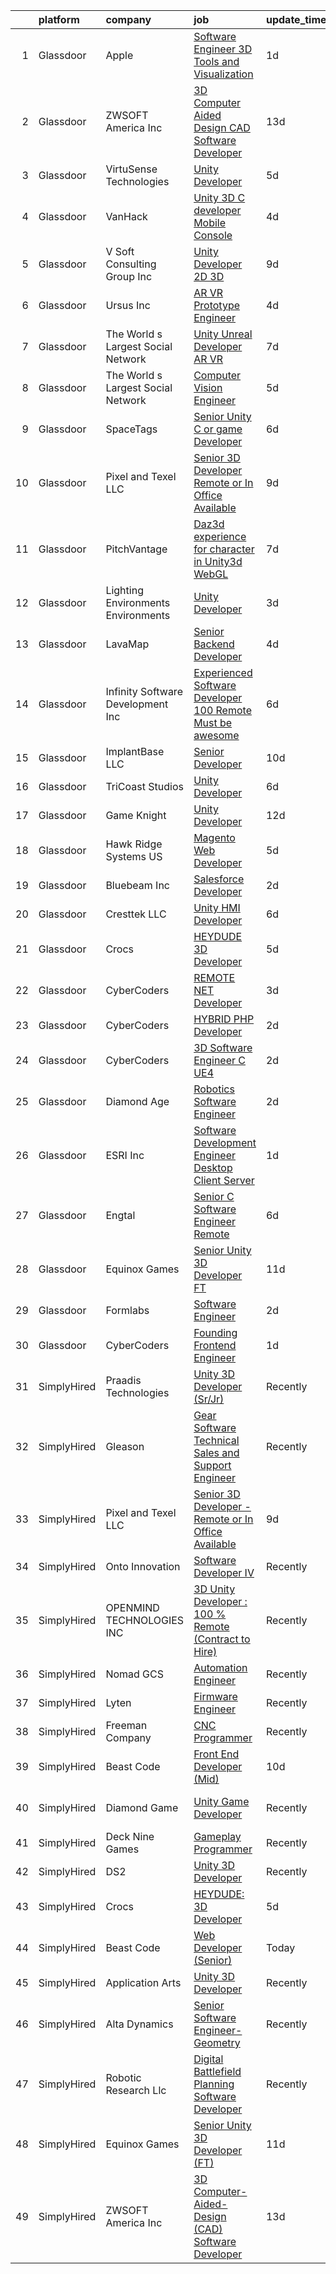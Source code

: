 

|    | platform    | company                              | job                                                                                                                                                                                                                                                                                                                                                                                                                                                                                                                                                                                                                                                                                                                                                                                                                                                                                                                                                                                                                                                                                                                                                                                                                                                                                                                                                                                               | update_time   | location              |
|---:|:------------|:-------------------------------------|:--------------------------------------------------------------------------------------------------------------------------------------------------------------------------------------------------------------------------------------------------------------------------------------------------------------------------------------------------------------------------------------------------------------------------------------------------------------------------------------------------------------------------------------------------------------------------------------------------------------------------------------------------------------------------------------------------------------------------------------------------------------------------------------------------------------------------------------------------------------------------------------------------------------------------------------------------------------------------------------------------------------------------------------------------------------------------------------------------------------------------------------------------------------------------------------------------------------------------------------------------------------------------------------------------------------------------------------------------------------------------------------------------|:--------------|:----------------------|
|  1 | Glassdoor   | Apple                                | [Software Engineer   3D Tools and Visualization](https://www.glassdoor.com/partner/jobListing.htm?pos=112&ao=1110586&s=58&guid=000001827c43e98eaaff1b151454c118&src=GD_JOB_AD&t=SR&vt=w&cs=1_e970644f&cb=1659942202105&jobListingId=1008057519522&cpc=654405A9B1E0A9F5&jrtk=3-0-1g9u47qdskuhc801-1g9u47qecj464800-5aac32d3a47908e8--6NYlbfkN0BvKrLyj5gPmtZO9T8euul8TCxuuKNOtzRJOomxnwSEodTz2Bc-sPZlt2Zgji_QUXGvcv-e3u99qIIOGD9D6aGVImy8DpFTWrkvuHmcLJt8hDVGWo9vnKemJIxEAffFYd-LfjBcvG9rmutl_Rmq4wXs2BsB3AHo_eWFXf5WlcitdSdTdCgvJU6KD1F4zXhxFICK-rl-VxD2J447rzmHyFRjOeRfpLG7l11DHpvoRfyS0QmrMxsQd1k3JIr4gG2q0Ib299KKW3cSGjub38MG78ZeHN680xPMZ4GhT0B-ySgUfP6NFGxE35MD3HqusrUYJH_epN3R72hP_KcJ32SzixJsX0Ap7kr21aE-d22yd85CR1h2FV7pUiUgVtq_7ZxMTs8eif2FZvtkxsu-pbFd0IWHmUCWfv8t9ivBEf5ADP-EAMlF5L74QVQtKEG5bek23jxoOwRCeiIdboDpQQh4Rv-7TyHzTHqq4Q-cHguLG-w90xcCEZ8UToThyt7y77ApOucYywRnKHyrwWxeWGpCGwh8hkugQsV16uZGKk2mZX2GGp1yg7_Tg1yaHiHUMOuJoBtEu-pw9_6qXkgNnETrrJwbEygupMCf7QDbts485t_OUmqiXLdR9lN8lJQw8uQ47OAQzZNKrbny9EwmF7hjA_o31pfWOHzGJqJmLemvKNIkX9YCg4DTEUs2FEAvvcePLWqKkHMx5RJrhnjVIu3Vq4sAL_smeBWzwyfIkHN3IUaoHY2DoxUfFX3Enc1UL5P-98oYHJBFfgM-WCrJtp_AojqukGrFC9Nyws4m8N4U4oMs4ozR17VVUghn8vIpA5LtJZfI9HUFXXjGtV4EsCGa3iOFgvwWspVZWP-tyWa1OsTY5n0cNKdp1XnXY02u3VIOsB6S_cQrvWpECsIQdAyDx-I2LXK24jtL1aEUv_VajyYoxFcjOev5RdIE04JVCcRXot3wYWPtKnkEdB6_R4cElfAKY-bN_Zt1wR4%3D)                | 1d            | Cupertino, CA         |
|  2 | Glassdoor   | ZWSOFT America Inc                   | [3D Computer Aided Design  CAD  Software Developer](https://www.glassdoor.com/partner/jobListing.htm?pos=101&ao=1110586&s=58&guid=000001827c43e98eaaff1b151454c118&src=GD_JOB_AD&t=SR&vt=w&ea=1&cs=1_b991cf2c&cb=1659942202104&jobListingId=1008028413603&cpc=3794EC2BC9A3BB0B&jrtk=3-0-1g9u47qdskuhc801-1g9u47qecj464800-7cfc9b44e995e1c8--6NYlbfkN0Al--CnnRAAemIt_jfh57jxz0oZUFSmuvBQtr16jS88RRLe8Ac7oVcsiyg-vicHt85WlGgMjQ3jT_JXQEFEJM2J6WbHKirNqK3Z481xKc2l-WsEBEiFHTKZzwi3TM2D5oDtmy1YCJtTLM5VPw8FD8ycXz93Nw6WVEOhwseukaqVqFM4pURWTwlnC0FcXcD6Ew9vhw75oLq_DS5jeZc8f0HgZZhpzBDlTYQjNDP5aH3n36syb0tjmT-wATe-Ie5a8l2wAoWzjZrGJ_uji9HmdOsZKz29y1v-NH2DcDJvhtNu-V1eBjMmYQvmf6uXOQKV-Mq3H8xCIW4dr29NWt1520PIXQrCnSnC6QzrrP_ZgeymISpBOc8I-jClwOH215-247iZBzIScmZhZzqJkGJHM50zdbf-X3m8SqQc2ADjE3Xf4mMgHD3ZntJGlgIF46QWKSxzZOg0HwxMF1iXTU3zTtWqp36x655LMFimZOzUV4u0z78thBU-7lJydeIC0eTwzepXxDi5XtqTBeCtJwQbejcKAQ2ZXsm-7NF-koQ4Hy3ddg%3D%3D)                                                                                                                                                                                                                                                                                                                                                                                                                                                          | 13d           | Melbourne, FL         |
|  3 | Glassdoor   | VirtuSense Technologies              | [Unity Developer](https://www.glassdoor.com/partner/jobListing.htm?pos=105&ao=1110586&s=58&guid=000001827c43e98eaaff1b151454c118&src=GD_JOB_AD&t=SR&vt=w&ea=1&cs=1_31064e37&cb=1659942202105&jobListingId=1008047228085&cpc=18C9CE28155C17C5&jrtk=3-0-1g9u47qdskuhc801-1g9u47qecj464800-621427e7806805ff--6NYlbfkN0CpTNcpmE4ij7sr_GPl7QJj6yehPG-kupSZfEdlJHm76PKMSXsSIq1med5BFIxC2pZRXqm2VLhN_XbCcerIOVWZ8h7ETYPARzSmbixQ7aLqpwonWBBh4rOL5Pp18dClbLthA8o-qLqLkUEi2BTeLU_x2fiKe0OI9IDJADdrOVWZeSJnfIngeVvcG4qEWq4Fni10dAOaGhpkrvAy9-mEQYoDwBqrlore4mQwBvQ2J3ZCordtCw9t06ComS7q7H4l0xmQGXPDnyIqxdRG3Sl2nLx1IPoAuNaBqltvRTG7y3fxqMJorr4SnjXsSr_dVPli01GtNTDZ66vjFqdMdizbMFPvDDY5mZApFsy2JAHJQwdKO0ZMrEjgX6J_xsuuVMvjMuir_LoZCge6B-6lfz6p2h7iU8uTI9POviGEpFLLxkTrW2C4hRRz4PQnXSlAv0V0C_5ivtl_--nCFJBRvbyNzCxC8CPS3Q4OBYbhlsFqyb2In5SeWGemkzmoI34j9gbLn8g%3D)                                                                                                                                                                                                                                                                                                                                                                                                                                                                                                                                          | 5d            | Peoria, IL            |
|  4 | Glassdoor   | VanHack                              | [Unity 3D C  developer  Mobile  Console ](https://www.glassdoor.com/partner/jobListing.htm?pos=124&ao=1136043&s=58&guid=000001827c43e98eaaff1b151454c118&src=GD_JOB_AD&t=SR&vt=w&cs=1_09e808ac&cb=1659942202106&jobListingId=1008051124648&jrtk=3-0-1g9u47qdskuhc801-1g9u47qecj464800-a96022679cd9fd57-)                                                                                                                                                                                                                                                                                                                                                                                                                                                                                                                                                                                                                                                                                                                                                                                                                                                                                                                                                                                                                                                                                          | 4d            | New York, NY          |
|  5 | Glassdoor   | V Soft Consulting Group  Inc         | [Unity Developer   2D 3D](https://www.glassdoor.com/partner/jobListing.htm?pos=115&ao=1110586&s=58&guid=000001827c43e98eaaff1b151454c118&src=GD_JOB_AD&t=SR&vt=w&ea=1&cs=1_4e876e39&cb=1659942202105&jobListingId=1008038008594&cpc=F41FEAB56D215062&jrtk=3-0-1g9u47qdskuhc801-1g9u47qecj464800-9a4a01b372ff3881--6NYlbfkN0D9RE-Si7ybiUgDiZLiiQYmpNk9Vbzm2gLbPAQW_p1zE3jUynzuC9mQeE4jvLF4MlSm36CescGx2H9d3YI0fVAn5prwo-RLWQRl_iwMVkZ6WLNFpLl_y3iVO_S9d5oC2ltUQyL-xm9HKGpi3r8xf5SsrsFpcevLABNYdw2hIoCqPNudL4vGDMg1bvSX1ukb4DC49mEcMCd-JupKJazu-F655UBmDypjc_zFuwZKsEFf0NWIgg6MJuOBp5iKbzg-5Bgcq7aZxvkab3wPnX4u3bITpbKGeHmTPYUXWaDj0dILWnl7Sk_MneJjwbZpWUR6IzGenAmQJ1k43PbvjbL3tVz841Zvq1cZEut6PidYWn1QOUyerzt5hIhewrG7XB-8nraRbodarqcO3iS9t7IrndX2CSKSZHK7t5NvUtRXPq4lNv8GpBk63xIX5VOh5CH4XGWCUT_WIpcnJmaZtcGIQKrzt_i0eIAmyKCFD3MHrKRTncLcN4BiGyW6P1brRvu5JjM%3D)                                                                                                                                                                                                                                                                                                                                                                                                                                                                                                                                  | 9d            | Oakbrook Terrace, IL  |
|  6 | Glassdoor   | Ursus  Inc                           | [AR VR Prototype Engineer](https://www.glassdoor.com/partner/jobListing.htm?pos=110&ao=1110586&s=58&guid=000001827c43e98eaaff1b151454c118&src=GD_JOB_AD&t=SR&vt=w&ea=1&cs=1_b7c2e64b&cb=1659942202105&jobListingId=1008050504524&cpc=84DBBAA61F05C438&jrtk=3-0-1g9u47qdskuhc801-1g9u47qecj464800-676b17f24b5cec8e--6NYlbfkN0CT8vBT9H5mqECx2dfLV_FONLPDKpIRssxVwtj05Tmm4rA5I0VNOPdM1oYsK66ov5oeU1vn-T2BI8ztXGS97o12IFvk4488l3DTvol4EnNmos7vPDsIF4M1XmYlU4dn1Nsnus1ZaIBo6ETGQa2zZqKAHTHfC4ASFGZ6UE8aWyeWDYi9rIQsDJkXDhBQ-EROLr0fb8Urot8Am6Pv3mP8JgpyUvE3FPwrS_yS70cetbrOOtJ_SPeHiBBZAC_GZSOloUIMePftOWvROVJQXz0-77NLsiIUkuVazbWfKq_WSzvmb71JMa4BAmU7-cnh56FvbtV4UIhOasHTjqG9dSax_sx0Bw_Vocd7v_JZmwl6WsWMCBeDFc0FyN4i7Ze4f4LQ_f81JEWkW-28kac72DlvIvmoBu4byGGJlbrszBeaNj-YXpn3Zyv9RJ6ngkqOgcA4-eBt7lGvuPd8ry2k2Hywts2vf4KxOh9BqC0Bi2TP5wrrxJi7YgYzOWRdThsuMNdGlrW260b-MB9o_HzWYqPEc85hYf5LGBk3JB1NqcgwuceSCLzqje8CNuPstdDzYYtdHECuE-t3yEHRSuYHlHRZ7PIWiif2uKc458ZzmZpTYJ0CTBMLlMOGtwmcZdtD2BxGbGWeJVnPGeO1mhOk544rs38HMUVEJHpuPjskJecc3_3__pZEgK3lJgDmPqRQPWVBV-jMTi91qMltDoyQ7_orxWLUSpUuICoI1uB5e-n6u_DaoyVBoaQCfOZPBlIq_vylVO3RRJegjtSzu_9q_m58nFJRDTwS1Rcit8AANrw2zGCD8EBM6ySnJCt9iW1NBNPkrws0BkMrGq37b8JzKN1ypIIj-d6Cj3yDE_G7Fedhb382_RDud6f8WP6URy9rvji9kfgWnzAzOpilIsdspBuHzds82B0LorcMtOo8xZynjurzShscCaIqSn30HEQdR0CBKkD_vnC0JLevKg2vjsEGGCQ61NZIp-cdPV62_xsyBJmdPGSRjOTmqNSv-ipif__5oqg%3D) | 4d            | Burlingame, CA        |
|  7 | Glassdoor   | The World s Largest Social Network   | [Unity Unreal Developer  AR VR ](https://www.glassdoor.com/partner/jobListing.htm?pos=113&ao=1110586&s=58&guid=000001827c43e98eaaff1b151454c118&src=GD_JOB_AD&t=SR&vt=w&ea=1&cs=1_6a7a40ee&cb=1659942202105&jobListingId=1008042375696&cpc=4F748F1840550ABC&jrtk=3-0-1g9u47qdskuhc801-1g9u47qecj464800-f494ee243d38d501--6NYlbfkN0DSgjPPcnEdvoK3uuxfISLALE6pB1FR7YSHOr_tSg5_QGIhoz_2VqUepdcKLBLI_zRVnZbHpaOUUg4zxA3YNJqfgCq-9o0liKzrVYmTrr_XDVnqIg3IFXNOjuKyMfftGZmcup85RVP1_M3P6WAr9I7CFCQ97cF5i0P5r4PJSMbs2tcTlq4Tns38JYUyBEVllUFLSlKOwYl5nEVsDn3456DYnKgcFbTCOnkX8UwwUXOyLs1196IK8i34uMPhmh2l8o9uWASW4dC9jOMLfIy_S1JoJAQ5x8hxaKPIGCDR4nFJsKg7LK9eOxesSwDYb-nTGrkfwg311EIb7E1iANJMGpkEkHiOimbWS6ewc7kbSf9CXtwLMzkMdyAKwC7t9UYe6u66DeNCmHU15UDBP6uAVBbGl_jLOzzqJKAFZRIxF9ye8ePtzea1JuLo0zmgoYpav5Oa3SZ5zE-2r5hcq0zzf47hioIBfZfN6pFoA8QpBp-shgrFTAR400zy4IJBlNROY4F5UeICW84pso2MSq1XIc2vShmAK3ffQ6LgiC9r5Eqif9XEnzyyE0VkP1PQ42y9VoxKpS-4cpFtcsnk_3KJ13FH)                                                                                                                                                                                                                                                                                                                                                                                                                                         | 7d            | Sausalito, CA         |
|  8 | Glassdoor   | The World s Largest Social Network   | [Computer Vision Engineer](https://www.glassdoor.com/partner/jobListing.htm?pos=114&ao=1110586&s=58&guid=000001827c43e98eaaff1b151454c118&src=GD_JOB_AD&t=SR&vt=w&ea=1&cs=1_9c349b16&cb=1659942202105&jobListingId=1008048926981&cpc=BAB9AA3F436D8911&jrtk=3-0-1g9u47qdskuhc801-1g9u47qecj464800-3df57880f4e5e665--6NYlbfkN0DSgjPPcnEdvoK3uuxfISLALE6pB1FR7YSHOr_tSg5_QGIhoz_2VqUepdcKLBLI_zTQDUXKUWfMuNvfuqZn8sOei-sNGQSYVTP8bqjPD9AiTZ76qC6KOAfglSCdr_EMsiqjzvxeWSFlXDH0wZYPl6JNp87Y4h3RRcvL_jR727myDT2ZGrrrQn3UFgU1qUp5fapeC6AXGmhvFpOr8tFUjvCzymDSB9AP7IViODkjsgOYmdABfAazkNIjf5TBfK14o_N0Kfcz-wIgDiRTJ1eD732d1dcmqrhBCDBz68LpVYxwQFXJ0ia9CeobMgnYCCIAukAa7ZZbx0nIlhBJzvCDJ1mxaZmI_0XyHw7cQ2pwKfwjxNFQtrVUIR6WH5Ck0v45cdCtPqzUOsFmxtNkNWBFPCQ5ifrUk1rQJNvKtyJDMaiq3lxgVEMArPf5CqCUG_D5d9PyQERwJChS_7lmdtkiFULnpKGsKKqe6TTFIA1aJtY7EEXi9lCrvXITpS3QTVs5HCmtoEqx-4ZX44FKeFg0PKngVAv1eo9-p3F6Fly5pI5PA8k8NhmmF4XtVMQ0l88c9p-2Hd5Y3PEeI0eh3p6n30o5)                                                                                                                                                                                                                                                                                                                                                                                                                                               | 5d            | San Diego, CA         |
|  9 | Glassdoor   | SpaceTags                            | [Senior Unity C  or game Developer](https://www.glassdoor.com/partner/jobListing.htm?pos=108&ao=1110586&s=58&guid=000001827c43e98eaaff1b151454c118&src=GD_JOB_AD&t=SR&vt=w&ea=1&cs=1_b3af30b6&cb=1659942202105&jobListingId=1008044924626&cpc=14D5209370AEC984&jrtk=3-0-1g9u47qdskuhc801-1g9u47qecj464800-6cf5f399b28c6351--6NYlbfkN0BUVF9cqJXqdFDsrpxoGIhdnz07wL-gW_U5nrZAHPRhGVzrfnHyhdN1EPN8I7ZiQaxplMz9EJF9vxzvQnPArqQqftQpTXcRLSd7gVgkUliHbiHAwV18JGisEYi3xNpBGvahPVXwgZRUXCfYbekES6VlaAAY6iUiwa1D1RtpgKJR3J2o4_SXw4dJ6eqxn6pmlEJBFmaJU3nqQkDAQRwKapgTXk_lD_iYqhvqRv58vsMkc5p-Q4SQ4w4FGpPlrEEs5ZwjZajY9f0kl1QXYpozKHLiHXjErPX3w-SIcn8W2mTIDqJpBaTTXTSu6XLacHihxDjhRwXss25dkuVU3wmfzNGKf9nQOcESY3oXssvkzJFT3M7m3FVrudFluYyHechzffo6MF6LoGzXTFJqmnHR7YEz03gZlXiOCPiueOP5veq0UNUpqBJld5D6RozQ26NPJZneTYRpLufUa4aby4mWWL5gz3sxGAR_rMxgpn62rQcQscCmYTmCXnQQzbGsD2wxVFfyCrM6nDleKzjXrzssFwN9)                                                                                                                                                                                                                                                                                                                                                                                                                                                                                                      | 6d            | Arizona               |
| 10 | Glassdoor   | Pixel and Texel LLC                  | [Senior 3D Developer   Remote or In Office Available](https://www.glassdoor.com/partner/jobListing.htm?pos=121&ao=1136043&s=58&guid=000001827c43e98eaaff1b151454c118&src=GD_JOB_AD&t=SR&vt=w&ea=1&cs=1_4a5e1aeb&cb=1659942202106&jobListingId=1008038831400&jrtk=3-0-1g9u47qdskuhc801-1g9u47qecj464800-f70f6389c13fdc4d-)                                                                                                                                                                                                                                                                                                                                                                                                                                                                                                                                                                                                                                                                                                                                                                                                                                                                                                                                                                                                                                                                         | 9d            | Remote                |
| 11 | Glassdoor   | PitchVantage                         | [Daz3d experience for character in Unity3d WebGL](https://www.glassdoor.com/partner/jobListing.htm?pos=104&ao=1110586&s=58&guid=000001827c43e98eaaff1b151454c118&src=GD_JOB_AD&t=SR&vt=w&ea=1&cs=1_32b49e5c&cb=1659942202105&jobListingId=1008042183520&cpc=18B9B60E52E5A655&jrtk=3-0-1g9u47qdskuhc801-1g9u47qecj464800-2d925dfc83a4c43a--6NYlbfkN0CnvnrZV6i1JGX1yqycrBVKxG_QbmFGo1hJvaAPDrdCVZ8yoQV_d4S0xUhNM-dH_1A5pP-pXzd5Ltk35FeWGELA4tM9OpVNAaKCl4oDM2bslPC15-Xpj1OSVVxbNUHn23I4feMXQy0B9AWcC7dWCgnuF-Kj2f27SL6sXo8qXOa0Nz5dzMoFjHXTkt4cIvdUtlfSxo83to7PZYs8XKXQPmGuccQWYAMlGffWyPHRXVu46iupC5N7yqD8VWncYWAJVlJATx21zgv1toZY9M67xEFEDCCSmI6zymEoXH7UUNYkQl5M0X16NB-tB-eIIOGJjbIgplpJr-IS3piX8mtY1QJFhnlPLGmcwH4xvcgxBoGf8jz-TTxu7-HIDDh57Cb0CorFMGOZ9pp0AO2HNOkgE9BoWkaH_CSXF9aGjD3R7EOW6CXA6Mj9CQkzrbylljLaRRFvSP1h43vtT12Tc-KuvBKT9Q_MecZI8rOoaMTYJXw2hx_G7qIpSe8HTzLqwhL7dOy1syZ8sbcwMxBqj1pMeqqw97IR-DjI6eg%3D)                                                                                                                                                                                                                                                                                                                                                                                                                                                                          | 7d            | Remote                |
| 12 | Glassdoor   | Lighting Environments   Environments | [Unity Developer](https://www.glassdoor.com/partner/jobListing.htm?pos=125&ao=1136043&s=58&guid=000001827c43e98eaaff1b151454c118&src=GD_JOB_AD&t=SR&vt=w&ea=1&cs=1_61a03e49&cb=1659942202106&jobListingId=1008053450591&jrtk=3-0-1g9u47qdskuhc801-1g9u47qecj464800-0086498e20b0cd56-)                                                                                                                                                                                                                                                                                                                                                                                                                                                                                                                                                                                                                                                                                                                                                                                                                                                                                                                                                                                                                                                                                                             | 3d            | Remote                |
| 13 | Glassdoor   | LavaMap                              | [Senior Backend Developer](https://www.glassdoor.com/partner/jobListing.htm?pos=111&ao=1110586&s=58&guid=000001827c43e98eaaff1b151454c118&src=GD_JOB_AD&t=SR&vt=w&ea=1&cs=1_4bd4f5cb&cb=1659942202105&jobListingId=1008050740036&cpc=FD1C1DA32C38CFA7&jrtk=3-0-1g9u47qdskuhc801-1g9u47qecj464800-7d6b37a5db87c67a--6NYlbfkN0BvffYVbnfQbS93BkAhZe1nr_iwjsb5JUyOPZS3_wkjOYD9sUsJRbgl4REkNKjaWRb9wHVbYyC5HfB8-tuFae9LBpMTkFN62YAqpKhkOmcZ_eDCFd-NUspNlt8ACtl7ecRE_WssjxM_gexv8eT6W4I2ksEPuKnYqtu2FuKI927PQPKQ9hZj70B4qaSM1xb5OZ-fi3lfX9ROwpr-9Fh1692ESojYvInRhEnckdwguJZJ4VheZc6LzXVNwlQGPKjjQfL3uJZtDfcnnRZ0qhh51f5ms_RMjHdTCr3PWk4l5bjeW4RSzSKAGnef805kiVAokZIbiPAkZfeW3n-KLqT8jc7xUtKCygQ8YPoAUX4AaEVZ5o2Hbfvfa_yRWnLPfK-JnWTAmwunoYxM05OAdI7wuykxLbUxuvf9NITEjDdbc1qs_33vlVvIQs7M26tL3aUoqBCQdxzlp6w0atCOLnJ5cqAV-BHdwtBedt1uSwxG1JqWADoZuX2KD3b8wKJ68DfjtpM%3D)                                                                                                                                                                                                                                                                                                                                                                                                                                                                                                                                 | 4d            | Remote                |
| 14 | Glassdoor   | Infinity Software Development  Inc   | [Experienced Software Developer 100  Remote Must be awesome ](https://www.glassdoor.com/partner/jobListing.htm?pos=106&ao=1110586&s=58&guid=000001827c43e98eaaff1b151454c118&src=GD_JOB_AD&t=SR&vt=w&ea=1&cs=1_4412ac63&cb=1659942202105&jobListingId=1008044579419&cpc=A938E184CF850189&jrtk=3-0-1g9u47qdskuhc801-1g9u47qecj464800-824f9ef21f9fd40d--6NYlbfkN0DXKDYI_yepg0NlIxbNRNpLYk6-xAUlLi5O8UrMeMQShxyNklefT9Dg6Mxyf8ICyk8pasFAZMLzK9wmF44Z-YinhMO2XccTuNh-vGb879Ozbl5q1rJqqHfF3Ejr00FAQ7iIDimQAPWGRU5RhPQD24iVsHZh3H-iVOAqpQBcaYIssX7Vsa4F-PJ6DYiIgCmYIUCFq-Hb-Jvz02tdhtKF5Qtnv8f9u_QjvBZmy-aI9bXoShvyh-1uXYNZT4xyR9T4PPOPSvwWdd5HF6XUg9lHDZIsMRLiL-CLIvwfUId6VqJKa-GqYvrcsfcIckSlo0Zt9zqaYyhrsNVzYEYtl-VaEC7_aBBrqIB4MPTv6yjjZjn_i0tBUailULCUEuEHGdwW_fTeq65S2iqbf6zPVNfZ_OYG6Xdo07_J_7-CAR9hsitzgyDxRuh2Fc0iRpqikOaE90bFIuSp1ANZ6CaWPvKy9QUTqT184gDT_7lP-Avuf8J5RgEKMibsIm7rjfgPO_yyGhIUVfq0G6pmMw%3D%3D)                                                                                                                                                                                                                                                                                                                                                                                                                                                                                | 6d            | Remote                |
| 15 | Glassdoor   | ImplantBase  LLC                     | [Senior Developer](https://www.glassdoor.com/partner/jobListing.htm?pos=103&ao=1110586&s=58&guid=000001827c43e98eaaff1b151454c118&src=GD_JOB_AD&t=SR&vt=w&ea=1&cs=1_cd1c0bdd&cb=1659942202104&jobListingId=1008035599348&cpc=D910AC0D9B8C6152&jrtk=3-0-1g9u47qdskuhc801-1g9u47qecj464800-35d53dda3d640397--6NYlbfkN0BHQbTvVCdnG9b5D_7dafPobYSDZepSIAvvxtVc087LjkZltrB4JWrFKerL3rKdYN_filAamPHN3d3x5rsHJH07weJvr4xTpexZOZR1HzFm8EgxL4ifiZUr7TumXpM8QPOZtR_bjYCD3s-D3Ib-_AsRjQkNG9BwZQjHm0t_ByZq_LOwpxYNmvslII0123R4-Oi5ywZeTP7nK45C37WTk3s12lKFRmM87GHNaDlPSABlH6tjywWml5_-RaGOYgFWWJ8KMhUPU_81btISL4BGmdBs9uKUoP0k2rUA0cenKYa7rcT45Vi0rImbgzje_mbc91BQ-dHokvDebCfKtJx27vfJSQPPt8b2_KzNuoh5H2AzxJJ_UmSMEW2K8VHXHnkzWdlsmkzTU0ZC6f4pLUKJ-sR53CLldN8jYNJp4Ly-CIPNSannJpUb-jhDvFxbh-e8feUVncNlLE93-B_BTO5HKuzdzHNnWcvMi7gPJZucbE-n1hGe8rgPU5sd_Wn3-1zgaPA%3D)                                                                                                                                                                                                                                                                                                                                                                                                                                                                                                                                         | 10d           | Remote                |
| 16 | Glassdoor   | TriCoast Studios                     | [Unity Developer](https://www.glassdoor.com/partner/jobListing.htm?pos=107&ao=1110586&s=58&guid=000001827c43e98eaaff1b151454c118&src=GD_JOB_AD&t=SR&vt=w&ea=1&cs=1_a9803871&cb=1659942202105&jobListingId=1008045377097&cpc=BAB9AA3F436D8911&jrtk=3-0-1g9u47qdskuhc801-1g9u47qecj464800-d1f9ce74ba5d6ae6--6NYlbfkN0C-v_v8Df6QEx-0KfC6ubbCSEAcD-3k69Ud1N9sqWpk4oaUEBIQcnypH-ZQoYQAWSwtQzaQ4APFVx8IMv68zsYh-Vq9Bw8-WTCByPmkGg6-0kz9zmCF9WP0j7w_Bj6c1BwGhna_7aQ6xU5Oo2_kkoppP_lT4uVGQYv36qCKjzMSjXGVint0sGpbpNklweBsNYklXnltkAOaMeCMGIyAwYFRNcriqeicd88Vi6oNGc90OJdPK3imD5IvKoqNVH8tTExXhz5RnISnlYozJ9d8-5-cDr1su8X3Au1c2bWy656m-xod1GaCThIZbz65KtNIoBvxLV7PS7_a0szg2TU-AxjfeyaIaTMCxNNXJGjpRbKo3knus0bRW0HtrTttfF_gXYI_jC8sxXNqnVB94hHjYNbV4pOPJg1d8dgobafOSJnbstUBnV9j3bIFFWg-8pw7Ec9EjA7eZiMxbQ4e4dqkEfuOn3CjzI-_KxluqSF9DyqDHQRbj26MO3PE)                                                                                                                                                                                                                                                                                                                                                                                                                                                                                                                                                        | 6d            | Westminster, CA       |
| 17 | Glassdoor   | Game Knight                          | [Unity Developer](https://www.glassdoor.com/partner/jobListing.htm?pos=102&ao=1110586&s=58&guid=000001827c43e98eaaff1b151454c118&src=GD_JOB_AD&t=SR&vt=w&ea=1&cs=1_59c07c7c&cb=1659942202104&jobListingId=1008032055088&cpc=71D4EE06E32D485A&jrtk=3-0-1g9u47qdskuhc801-1g9u47qecj464800-bac7e78836c4a3d6--6NYlbfkN0CN58sshrO6gM5m_xLiCzywlEx7J3Ic7XqhKZciExLCRDMpD9HyF5OmAOILyBi6JmHVFtJQCTSz-6IEuaCvoi26OWMqsKCJ9rNIuAa58Iwai8gKYaxcSqaAcKar_arilavrOjs4Fd2Gzz3AdxjQ4laPcz8WP9t3pMWyT0r1uuftEQoQylyf9_uTP0DIqboHrUXPFLl8p03PoDGLhGfw_ql6FdiOZ13tkRClA6jW96yifUWk6g0Y39qUAzbPCp_-9OR0BOs8hGArcWXdenhwjIZDh4S1Y4G454zHMT0Z3BUF4sGHA-BMdu00jxk9S_OBM27PnGktqbx3cOyXhZ_6QLS7ddGdW_WxkQY4tJaF50-PFBRuTJDJnXMLZZNfoH4hMpEh3pWqAg2fWwuYkTrN4zuJiWxoibPXm4OJRB8MQzB4j7V3Pe2zTMCxhjeeJzokh_F4HM2guTNMDZcZ-25VpgRSxsmGOk7pePgokvV615V58N_Av5UqLcw6VUc4Z9NKePzRyEfcUlFR3w%3D%3D)                                                                                                                                                                                                                                                                                                                                                                                                                                                                                                                            | 12d           | Remote                |
| 18 | Glassdoor   | Hawk Ridge Systems  US               | [Magento Web Developer](https://www.glassdoor.com/partner/jobListing.htm?pos=109&ao=1110586&s=58&guid=000001827c43e98eaaff1b151454c118&src=GD_JOB_AD&t=SR&vt=w&cs=1_acc3687b&cb=1659942202105&jobListingId=1008047562642&cpc=BBD63848FB84346C&jrtk=3-0-1g9u47qdskuhc801-1g9u47qecj464800-fec8258b825b7fb4--6NYlbfkN0A89DqYVJlt2nPzsQujMzTQOv0byM_oFSLru96Xp_Pv4055GiWc8mWwc_3uOBVOeG4GM8ep_oD_mGcQG62HKOZz3LFaNIEfiy-bl4CFQKm0YUzEMe41PG6p-77-9xTP7iN3miRs-NsCzIDAKlyzZ2Bn2rizVZcIZ05dbA3aAMVwH_6nAYuqJi7baiVAbdnnHNKwMm8vLayKtkTBQLzcSonzluPo0or02kV_Krmp85O4bfEA4AL_u_zEpygcB4q4rIMPqJMfRGtGjFf90xwzNRaOn0rCMknihCMWV7BH2eyXTtadDgM-erc_6EGklmdksSduxaxNH-WhruGRcnqIDtbxZhm0Ay7veG5bK1IbMLnHzvntpXbGFuKO7bC8i3dAYrLWMCP7ivvwjWfYK23coF7OIN1Y3csD28iqHJ-cfpYPFedXbpOBE4yc_K1SUMWgqWfzkdi6ce16gkOzAqBWKNjrNUmpvNgRWQMPqm1CE7D6T0nsk1F8N9G11V3MnGv5B3gyxoGVUFaUxlkSX6tpnYgaZ5MiWsatdklSXN5NZWpomXZu1-ezIH1H4M0pm_8_ijZV3TGpaxXGClQzeSC2Tl7MXvLjYR4WQQdy7vc-C8CmI2yqWAVi1Ewa5MaCoxmTABRoHw3fdSvd31B27pyV7R-SN37Qv2o13BhBbFrpIZBGVULPF7mVkwSGcsKd3mnDU9cEjXwoKtSaArd1gezybj0HgesI9OyJqdy1nzhv8LipxQ%3D%3D)                                                                                                                                                                                                                                                                                           | 5d            | Brooklyn Park, MN     |
| 19 | Glassdoor   | Bluebeam  Inc                        | [Salesforce Developer](https://www.glassdoor.com/partner/jobListing.htm?pos=128&ao=1136043&s=58&guid=000001827c43e98eaaff1b151454c118&src=GD_JOB_AD&t=SR&vt=w&cs=1_032172ec&cb=1659942202106&jobListingId=1008055991349&jrtk=3-0-1g9u47qdskuhc801-1g9u47qecj464800-f0b5669768645fca-)                                                                                                                                                                                                                                                                                                                                                                                                                                                                                                                                                                                                                                                                                                                                                                                                                                                                                                                                                                                                                                                                                                             | 2d            | Pasadena, CA          |
| 20 | Glassdoor   | Cresttek LLC                         | [Unity HMI Developer](https://www.glassdoor.com/partner/jobListing.htm?pos=129&ao=1136043&s=58&guid=000001827c43e98eaaff1b151454c118&src=GD_JOB_AD&t=SR&vt=w&cs=1_88f8e93d&cb=1659942202106&jobListingId=1008045323885&jrtk=3-0-1g9u47qdskuhc801-1g9u47qecj464800-cca6b004dfe524fe-)                                                                                                                                                                                                                                                                                                                                                                                                                                                                                                                                                                                                                                                                                                                                                                                                                                                                                                                                                                                                                                                                                                              | 6d            | Raymond, OH           |
| 21 | Glassdoor   | Crocs                                | [HEYDUDE  3D Developer](https://www.glassdoor.com/partner/jobListing.htm?pos=123&ao=1136043&s=58&guid=000001827c43e98eaaff1b151454c118&src=GD_JOB_AD&t=SR&vt=w&cs=1_05fa2a01&cb=1659942202106&jobListingId=1008047559303&jrtk=3-0-1g9u47qdskuhc801-1g9u47qecj464800-b3f3e6de35ba6173-)                                                                                                                                                                                                                                                                                                                                                                                                                                                                                                                                                                                                                                                                                                                                                                                                                                                                                                                                                                                                                                                                                                            | 5d            | Westwood, MA          |
| 22 | Glassdoor   | CyberCoders                          | [REMOTE    NET Developer](https://www.glassdoor.com/partner/jobListing.htm?pos=118&ao=1110586&s=58&guid=000001827c43e98eaaff1b151454c118&src=GD_JOB_AD&t=SR&vt=w&ea=1&cs=1_ccea691d&cb=1659942202106&jobListingId=1008053779969&cpc=6FC5BA77C9A4CD78&jrtk=3-0-1g9u47qdskuhc801-1g9u47qecj464800-570c8cb5bc25e141--6NYlbfkN0CpFJQzrgRR8WqXWK1qKKEqALWJw739KlKqr2H-MSI4eoBlI4EFrmor2FYZMP3muM35UEpv7D8dnP5QBjg2D2d2BP-igqVugofNaZyBeDaVnLFWUbY8E1RxU6M280RciQeXUNCfbZ694M2C5-_9BRIfD2tFPvTpn7UXZ2uajptmDlWBf_24wvW9wn1tPPkhI0PkK6TrYIUmd64kiHbRYwkSRK0w33RADysj5He3ozjZvec-kwDVhmMz74_mC2ol71od_qk1fizR0SH5q1Q4D1kr5dtJCWPlbZYNhl3SjKF5a_809jDdBG2swKFi_Z1Oo_23k1a_6eX6htAEIjes8Rd30H-6JWoEjIKGnNuUYSN88O2fi4MYxAIeFaB0KcsqbzBc6zC6Isbe4LL2PnwCg4qtYZHexByt8Q1kcBncqQGbf65e6YS7KS213D5BHITNVxjGDD62mov8zVMo3UxgBKWIpvliuC5ixt1ocL18FtpsxblSxF2Z3-DFsd7-hIagq-tY_MPU0rC183RwDZQVazBlsHYFcniWkKXO_LUcSYJ4fcf0r4QzQmXyJOtd5ojU7kldR6J7Tl7I7_T7He2yxj6jxWpKtLjj2aXRoZFmeHnGFHI9vHoJzt6ou7qDdh-kdxMHSVZ7jTgqkrsRRnVL9mkZjpy62g1_T4thrje0BJbblHJBUgOisF_KNUlpRBZQULv65ydjWZzK3jrA8dB4bMONE0cjtiDyp1OLECH2ptYCP3hRAb-II6NAdmctE-cefwHoCFCdiGSukyK5XcW2RlVKRf3o7Lwaf-r25uScPiCyZ2nCMQZdxhV5u8x_6WLXkSw9PP4Ou7HMuikuH0PbWVOxGzrthApiTXyH5AlUSES9QjVFLGE3SbQ6-ifHa3Ek3w539Pai2byxyJErXGI5zjCCan5wtq4mXyvurnBmgr8Y_jYeby7sbNwFfpr9gI6K64dbSZ-7t7NtpF4Qf7OtiOURL-_ahJMa_GPHhKH85KewmA%3D%3D)                    | 3d            | Mountain View, CA     |
| 23 | Glassdoor   | CyberCoders                          | [HYBRID PHP Developer](https://www.glassdoor.com/partner/jobListing.htm?pos=117&ao=1110586&s=58&guid=000001827c43e98eaaff1b151454c118&src=GD_JOB_AD&t=SR&vt=w&ea=1&cs=1_05619075&cb=1659942202106&jobListingId=1008056009346&cpc=FB7E4A1762AE5BEC&jrtk=3-0-1g9u47qdskuhc801-1g9u47qecj464800-6ba536ea5b49b48a--6NYlbfkN0CpFJQzrgRR8WqXWK1qKKEqALWJw739KlKqr2H-MSI4eoBlI4EFrmor2FYZMP3muM1R3d7150P3Mo4wcIRYOX7HmWp6B9zmDD_OrUe4FEBDe5RHCtwk2m3QQK5iJytmSMmRqa7ZEeATTdCO_ZdpxlfaH9whr9aXNwFF_LnbNjJZqmUsTb5FDNQlF3Voc3uBbkh_jZ27Tvbw5J_bW5RtxxfDWa_wY7K_gqSzZITW57u-3YBLaZw6Lz_58xWs9QfVyEQlnzh6vuk9zi-prsLNBaDJ3nK4Zv9ABHyTro3B4ZIw9YAHOY-aduZEjZR96ozuZfcD9F-NRZEnWYjFWEUPZp6uZmi6iRcDteR4ckMWy7Q8yin3RJiAjOnJ5p3YMM68VEs_zwjaRsKYI9vVC7NTcCpMHv1EA4JJ1XB_0PWFNg7fnDtiuhs14NIohkx16coB4DMbIi3qNgxxDQ3s6XOsmIDEhiFgh7hWILARTNFSNS4FtwSlps5ExVS2xMqM-aBZRM_C-y4xKr6_hmcfv1bQJrW2sZqH2wU4molDEYRR-UgbII3gXQPo59GBXkT97IOXijZ5URYGmH8MLLFr01Ei4Cr_XsU_ENbM-EF760XY5WITMW5sNWGEF5ZudOJZHCPtCVdPDVCS1q4kmwlA0z4MhA3N2DZB8ef1pjcjvZnuGZkKSLnA6Xy2aIQP1B0sG_pZCKhQ7HzTvJK71mLI9ngln1FKwVbFeeYhfrMx1BSl1efnlZJLpeEEOuiUQVo3zE9iJyW2JucPK4e0J0EyCjVq8Atz7rTBpff4wIeNDEEBFvnTkUF869laiqniTplW1yqAtl3IfOyRES2Fbbb1BBiUk_UE_VZ_ASXzpaIDZu1QNSGOZw8U_VtKI7Oj7Es78n32lEp2p2a0pENE8TJjC0GAfwpE8E3AYLCJcW9c4aGZOAzYIr9T00eiX3I4_fuE5f-JrW5FpRf6GRFSMKVQ3gwmmwcpNtzfIVum7Uw%3D)                                     | 2d            | Cincinnati, OH        |
| 24 | Glassdoor   | CyberCoders                          | [3D Software Engineer  C    UE4 ](https://www.glassdoor.com/partner/jobListing.htm?pos=119&ao=1110586&s=58&guid=000001827c43e98eaaff1b151454c118&src=GD_JOB_AD&t=SR&vt=w&ea=1&cs=1_02791535&cb=1659942202106&jobListingId=1008056009952&cpc=C4A69CCDBB3B9599&jrtk=3-0-1g9u47qdskuhc801-1g9u47qecj464800-f9d206c23f41add2--6NYlbfkN0CpFJQzrgRR8WqXWK1qKKEqALWJw739KlKqr2H-MSI4eoBlI4EFrmor2FYZMP3muM1R3d7150P3Mgl274ltFMpNkm1ltWIWAqtx74jCs4hX7aemBOkndjOk-7lp0xSAk2OsCfcZPjddLTQr96-ZE1FmqnAR1LZq1hVYM1pyrAQBJrvnqdkde8YG7n9Zm7iaPUVaLY5fWAhSZIea7_MGdSgNVKPbTtcxwxZwNJiycIkjdw9Kys-X42Yl38MaQo0Z3wTnOKQMxiX306FqBz1gyiGCsWiS_HJ7Bw9YNkQ1Wx8SGUKN8b_u2oFzmlQuDt6eZ9_uJx4vvtJ3qrTLdXFrR3oex4P-KttYdsb6sHzeCV7F-OPABnzytj4kgSNr9Ho6P4aa8t9ClBEfTE7SEo3GNZZfJl0K2V5rt-hxKwf8nT-D6Mm2h0zx4TqQHUp3SdaOlhdVI_H7DRzKtpbNtoUQ6n0Oui3HBy2yO2jaykyMTGbPVavuQz5PQfy-f_Tx543owAVwy-POxv2Kj9rm9Ts1exbl9nZTaEWzNahtgbgF8_ivNIjPyRxtjx0hiIOYREwjdL65D0nf_PzTpWloO78CQNU47O_1V6IPH8HFTZwqaa2vbMPRpG599xdVN2cTIf9aFofV73ajYXpzfJuj1GuG9yX1CznwblciCWtF8a1EKcE4doH7AH5csefxUmb_0UHe26U2zg7wQSPmYth-3KHNi_wFX1wYY5mKeKPpVpW-SNG4RQ2s-Y6VBv1dt00EzHdmxbkgmGLw8dmkAf2jcP79uGqJJ24U08ZKm3WtsBCMp7ftT0WraDjian55QL4if2TbgTnmT2boDwJKgMzv5SDZqQlbaw81y6RJzWSy63i0U6MureQGyGK00NYCcCBNibZ1abshpMER8LBHoOCHPRy4fNdRZVJJud2ZiIrPv9wQwVAM1oAeisjH2KJzJmoHJ3orVxCZsx4j6qwBynOly66BSjy6nJnpqReSs4jX7AAThaEdYdVfDbChR8sE)        | 2d            | Austin, TX            |
| 25 | Glassdoor   | Diamond Age                          | [Robotics Software Engineer](https://www.glassdoor.com/partner/jobListing.htm?pos=130&ao=1136043&s=58&guid=000001827c43e98eaaff1b151454c118&src=GD_JOB_AD&t=SR&vt=w&ea=1&cs=1_8e22f3db&cb=1659942202106&jobListingId=1008056624533&jrtk=3-0-1g9u47qdskuhc801-1g9u47qecj464800-9e65763f977b2f3a-)                                                                                                                                                                                                                                                                                                                                                                                                                                                                                                                                                                                                                                                                                                                                                                                                                                                                                                                                                                                                                                                                                                  | 2d            | Phoenix, AZ           |
| 26 | Glassdoor   | ESRI  Inc                            | [Software Development Engineer  Desktop Client Server ](https://www.glassdoor.com/partner/jobListing.htm?pos=127&ao=1136043&s=58&guid=000001827c43e98eaaff1b151454c118&src=GD_JOB_AD&t=SR&vt=w&cs=1_a180bae7&cb=1659942202106&jobListingId=1008056773581&jrtk=3-0-1g9u47qdskuhc801-1g9u47qecj464800-e9cb66b545c7bae3-)                                                                                                                                                                                                                                                                                                                                                                                                                                                                                                                                                                                                                                                                                                                                                                                                                                                                                                                                                                                                                                                                            | 1d            | Remote                |
| 27 | Glassdoor   | Engtal                               | [Senior C   Software Engineer  Remote ](https://www.glassdoor.com/partner/jobListing.htm?pos=120&ao=1110586&s=58&guid=000001827c43e98eaaff1b151454c118&src=GD_JOB_AD&t=SR&vt=w&ea=1&cs=1_391dc53a&cb=1659942202106&jobListingId=1008044775834&cpc=3BA4CE39D5B5DEF5&jrtk=3-0-1g9u47qdskuhc801-1g9u47qecj464800-36c5cf448608db24--6NYlbfkN0B7Z8t6fEMDh_BTkcJVPNJicKvZQEBTy5HSwyHa20ewqmyfWNXjNsfvmtdqiCQm-EzkOxLD6S6HEVuWca_x_HYURywKBUI0ltu6Ba0A17uezf7zKtwx6oRA-SkTpmDjM_xdeEfpZcDXoZF4L8XZvUwE_ih8SOlNnNkO8v95483lo7xquje4wTyMSDiVTV6YqL3_ADMV6byg-LPlMeRpfAUYlq9FSkZ58jjzziXzrplYtv7l27PQyEWh0Wcvd82DgGIoua0uqldxo7Hdzb7OwW1l94b7LmQ4fOXZPONB-VZXSY7cz7mc9sjQHg6wwUMZ196517B0iNiGxWa6GLg4t_vx2FMoJijvkmWUDafb3vK6Gu0ig1SjvY1Kp2g4A7GoZgTA4GRFolfHZMS8WFVI_pYOOHpKJ717dbY-kPCd1TOUQNngwfFs79_BzAFu8KiaUiRp_MBLMF5tewoW3rr_oykFF5C9N5-h_j9DxsDV3WuthixZjPEohz4kxYyOY1o-pbjBcZEdMNzMgYH8ZmPUs1WJ)                                                                                                                                                                                                                                                                                                                                                                                                                                                                                                  | 6d            | Remote                |
| 28 | Glassdoor   | Equinox Games                        | [Senior Unity 3D Developer  FT ](https://www.glassdoor.com/partner/jobListing.htm?pos=122&ao=1136043&s=58&guid=000001827c43e98eaaff1b151454c118&src=GD_JOB_AD&t=SR&vt=w&ea=1&cs=1_feec6749&cb=1659942202106&jobListingId=1008033357499&jrtk=3-0-1g9u47qdskuhc801-1g9u47qecj464800-471d251ec7ab6fc8-)                                                                                                                                                                                                                                                                                                                                                                                                                                                                                                                                                                                                                                                                                                                                                                                                                                                                                                                                                                                                                                                                                              | 11d           | Remote                |
| 29 | Glassdoor   | Formlabs                             | [Software Engineer](https://www.glassdoor.com/partner/jobListing.htm?pos=126&ao=1136043&s=58&guid=000001827c43e98eaaff1b151454c118&src=GD_JOB_AD&t=SR&vt=w&cs=1_f26068b1&cb=1659942202106&jobListingId=1008055824446&jrtk=3-0-1g9u47qdskuhc801-1g9u47qecj464800-bd966a8922ffcd9f-)                                                                                                                                                                                                                                                                                                                                                                                                                                                                                                                                                                                                                                                                                                                                                                                                                                                                                                                                                                                                                                                                                                                | 2d            | Raleigh, NC           |
| 30 | Glassdoor   | CyberCoders                          | [Founding Frontend Engineer](https://www.glassdoor.com/partner/jobListing.htm?pos=116&ao=1110586&s=58&guid=000001827c43e98eaaff1b151454c118&src=GD_JOB_AD&t=SR&vt=w&ea=1&cs=1_69f058af&cb=1659942202105&jobListingId=1008057340859&cpc=FB7E4A1762AE5BEC&jrtk=3-0-1g9u47qdskuhc801-1g9u47qecj464800-d647ef3facb60fd8--6NYlbfkN0CpFJQzrgRR8WqXWK1qKKEqALWJw739KlKqr2H-MSI4eoBlI4EFrmor2FYZMP3muM2pAkOmUab4-36Pq1mqnVrOx8EPVbSv-erW5dZwF2PeUCh5XR0PeKmLC6iOmbMCgoW7mwh-uFGvROr9AU8OJcMWsAd-0ZoD3Vjo6esFUwbba7KFZhlxwQO89fRu5sl2vsSifXbUe-WAgZhWIK4mjNY2uDr5pU9KLYFRZJnbbsMWkKPufb9H7FakLYqgpDf_GH-s4NHvNs3baMz9AzghyjIWj22-Y-TrekFjjVtOMmb6KdVun6XC3u_Q-syCtwgbNYFTA5vqS0g_Vw-20FZalg5VtFqpO8BSOUL9M7d3sqlbcEiZG5VNZha307tfvCUWs818XaDN5T-5QwPaWkEWNrDiDwkEjfN0RjLyY5jH3d5GaJ_M6tIgaJOLM225JCpwZGmqSl3BQH0MvKivJP7nqqRtXQs84GrwtwgY6ftpcIKUrXe4kZwyyP-JQv6tY5mq3JE0yF8EFArtgKwMQCGMrPW4A1_trkh9iW4dCWCTMA6wy8q5c4Vs-tynqzq031DdtgC5Wrh6AbFKGhuqmItBoYkdvODFuP1jjPkhmT2QjNARywkFqc1m-uGDlzOP8nCBqDteV_faBbmwrqSIvv_tVAaP0IdjdPU9gGsDR39tQJH79qqz6e0pLZ9FFW9vBOrpMSpJ5GBQUc6subsaM8NL_Fl25aou7DBMIooOE4ryVN06afwKr3dlTs8aOtttUEFRjrhCqeafc6HiKmWrFSupuqXEJ5tFCKzi-YikyRO7mUsPDAX25U1Lk6YJSKSyDbd_aZT4oRkrMXyO2PfPBaRJGkI-_jsamICl_oc4wLHIj9pYOrw4y1MqpLPL6wDrHmzaMA71fEd9Dk232YcFlb5tlMkjXqE1scXOxSogJpuuqbyigiLuhLs9bqIbNc7n2TQBvhAWY_cxPJ_WdgG3_QGW1GsXRZ5VsLHZBIE%3D)                               | 1d            | New York, NY          |
| 31 | SimplyHired | Praadis Technologies                 | [Unity 3D Developer (Sr/Jr)](https://www.simplyhired.com/job/31hotB1dwgPWYBaitSQQZU9riUutiqrBqEYaldY05gk1bCzps8fI9g?q=3d+developer)                                                                                                                                                                                                                                                                                                                                                                                                                                                                                                                                                                                                                                                                                                                                                                                                                                                                                                                                                                                                                                                                                                                                                                                                                                                               | Recently      | Princeton, NJ         |
| 32 | SimplyHired | Gleason                              | [Gear Software Technical Sales and Support Engineer](https://www.simplyhired.com/job/92NL6SKS7QhnnLI6D5PJGJPIyhKakFssQfmHV5UKh7NM60kuBz4BKw?q=3d+developer)                                                                                                                                                                                                                                                                                                                                                                                                                                                                                                                                                                                                                                                                                                                                                                                                                                                                                                                                                                                                                                                                                                                                                                                                                                       | Recently      | Rochester, NY         |
| 33 | SimplyHired | Pixel and Texel LLC                  | [Senior 3D Developer - Remote or In Office Available](https://www.simplyhired.com/job/2ySuog5XSPqAR7z8rBySLVDF0-vJvavo5OnsgDIPekn8Y_r1L2rybg?q=3d+developer)                                                                                                                                                                                                                                                                                                                                                                                                                                                                                                                                                                                                                                                                                                                                                                                                                                                                                                                                                                                                                                                                                                                                                                                                                                      | 9d            | Remote                |
| 34 | SimplyHired | Onto Innovation                      | [Software Developer IV](https://www.simplyhired.com/job/M-e16-k8GrkUxPq32qbGFG9f3X5gVxgqwLngFCvl3Fjupl0wYn1ayA?q=3d+developer)                                                                                                                                                                                                                                                                                                                                                                                                                                                                                                                                                                                                                                                                                                                                                                                                                                                                                                                                                                                                                                                                                                                                                                                                                                                                    | Recently      | Richardson, TX        |
| 35 | SimplyHired | OPENMIND TECHNOLOGIES INC            | [3D Unity Developer : 100 % Remote (Contract to Hire)](https://www.simplyhired.com/job/-sJc73nSpFbM6A2wowlNG8GjwnLw1NjzCyzhFWU0laVbp9ll3zEIyQ?q=3d+developer)                                                                                                                                                                                                                                                                                                                                                                                                                                                                                                                                                                                                                                                                                                                                                                                                                                                                                                                                                                                                                                                                                                                                                                                                                                     | Recently      | Remote                |
| 36 | SimplyHired | Nomad GCS                            | [Automation Engineer](https://www.simplyhired.com/job/0MSRg4QFJMq72JCHVjyYFT1ge1Zipw_ugn2XrXGdA9oDVV4GrjSopw?q=3d+developer)                                                                                                                                                                                                                                                                                                                                                                                                                                                                                                                                                                                                                                                                                                                                                                                                                                                                                                                                                                                                                                                                                                                                                                                                                                                                      | Recently      | Columbia Falls, MT    |
| 37 | SimplyHired | Lyten                                | [Firmware Engineer](https://www.simplyhired.com/job/lu76ZYFhzb7aQXTg5O8rrV-v1yOOtxNxRbt3TlAnaGV1YHoenvwzsg?q=3d+developer)                                                                                                                                                                                                                                                                                                                                                                                                                                                                                                                                                                                                                                                                                                                                                                                                                                                                                                                                                                                                                                                                                                                                                                                                                                                                        | Recently      | San Jose, CA          |
| 38 | SimplyHired | Freeman Company                      | [CNC Programmer](https://www.simplyhired.com/job/uIrxoga5vMTFYFeFrmf1hAr9_4aq4P2MCE5QW9wynW9wEhpY2J9Lkg?q=3d+developer)                                                                                                                                                                                                                                                                                                                                                                                                                                                                                                                                                                                                                                                                                                                                                                                                                                                                                                                                                                                                                                                                                                                                                                                                                                                                           | Recently      | Fremont, OH           |
| 39 | SimplyHired | Beast Code                           | [Front End Developer (Mid)](https://www.simplyhired.com/job/ObIuZ14RI9EJWBUXpSYzVVWWRRU9CcErvc8Jn3u5XJqvZ2yQrwd8fw?q=3d+developer)                                                                                                                                                                                                                                                                                                                                                                                                                                                                                                                                                                                                                                                                                                                                                                                                                                                                                                                                                                                                                                                                                                                                                                                                                                                                | 10d           | Fort Walton Beach, FL |
| 40 | SimplyHired | Diamond Game                         | [Unity Game Developer](https://www.simplyhired.com/job/1J5Noq7E6ca28HWD70c5K47sYPIldH-q7euCADeC2GfKSCr5WyF2AQ?q=3d+developer)                                                                                                                                                                                                                                                                                                                                                                                                                                                                                                                                                                                                                                                                                                                                                                                                                                                                                                                                                                                                                                                                                                                                                                                                                                                                     | Recently      | Omaha, NE +1 location |
| 41 | SimplyHired | Deck Nine Games                      | [Gameplay Programmer](https://www.simplyhired.com/job/_YMnM8CiuiiKVTklxTCzwnhnIo75W3eEcL-AoQpnz4sHWJs6FW5lvw?q=3d+developer)                                                                                                                                                                                                                                                                                                                                                                                                                                                                                                                                                                                                                                                                                                                                                                                                                                                                                                                                                                                                                                                                                                                                                                                                                                                                      | Recently      | Remote                |
| 42 | SimplyHired | DS2                                  | [Unity 3D Developer](https://www.simplyhired.com/job/QVj4NaAH2_9VLXJZjzzM39MjxciNRM0v_5PjupAtiwPTt12OYU-vnQ?q=3d+developer)                                                                                                                                                                                                                                                                                                                                                                                                                                                                                                                                                                                                                                                                                                                                                                                                                                                                                                                                                                                                                                                                                                                                                                                                                                                                       | Recently      | Niceville, FL         |
| 43 | SimplyHired | Crocs                                | [HEYDUDE: 3D Developer](https://www.simplyhired.com/job/lyxwIjat4RW9vnVqkK2rSGHRZTpj-tE_BObczIlGmc207HjNkf3U-g?q=3d+developer)                                                                                                                                                                                                                                                                                                                                                                                                                                                                                                                                                                                                                                                                                                                                                                                                                                                                                                                                                                                                                                                                                                                                                                                                                                                                    | 5d            | Westwood, MA          |
| 44 | SimplyHired | Beast Code                           | [Web Developer (Senior)](https://www.simplyhired.com/job/gP-pcxEjAe9eWTjy1_8CY2rlj4Yu5_mjMf7M4gCNVJk2zS-oOyk8dA?q=3d+developer)                                                                                                                                                                                                                                                                                                                                                                                                                                                                                                                                                                                                                                                                                                                                                                                                                                                                                                                                                                                                                                                                                                                                                                                                                                                                   | Today         | Fort Walton Beach, FL |
| 45 | SimplyHired | Application Arts                     | [Unity 3D Developer](https://www.simplyhired.com/job/y6CTnASzcNR24NBsNnh8AUH1L34Bl0qYnEd5Y1ATfPJs_2ynGV1PFQ?q=3d+developer)                                                                                                                                                                                                                                                                                                                                                                                                                                                                                                                                                                                                                                                                                                                                                                                                                                                                                                                                                                                                                                                                                                                                                                                                                                                                       | Recently      | Frisco, TX            |
| 46 | SimplyHired | Alta Dynamics                        | [Senior Software Engineer-Geometry](https://www.simplyhired.com/job/xgWoK8t8hvykClSfb9KKvqpG16GDXb6muww7KfXXsgm9r9m_RboAGQ?q=3d+developer)                                                                                                                                                                                                                                                                                                                                                                                                                                                                                                                                                                                                                                                                                                                                                                                                                                                                                                                                                                                                                                                                                                                                                                                                                                                        | Recently      | Concord, MA           |
| 47 | SimplyHired | Robotic Research Llc                 | [Digital Battlefield Planning Software Developer](https://www.simplyhired.com/job/uxo8U8O3SsQyk042tb3jw7PYybX9tQdrBCVCeY8QdugI2CsOsamUVg?q=3d+developer)                                                                                                                                                                                                                                                                                                                                                                                                                                                                                                                                                                                                                                                                                                                                                                                                                                                                                                                                                                                                                                                                                                                                                                                                                                          | Recently      | Clarksburg, MD        |
| 48 | SimplyHired | Equinox Games                        | [Senior Unity 3D Developer (FT)](https://www.simplyhired.com/job/patDDXeAPi75KXBiZzAbsRfOZ1CSaaWKFbIFlhM7Uy_cUouvsBPwVQ?q=3d+developer)                                                                                                                                                                                                                                                                                                                                                                                                                                                                                                                                                                                                                                                                                                                                                                                                                                                                                                                                                                                                                                                                                                                                                                                                                                                           | 11d           | Remote                |
| 49 | SimplyHired | ZWSOFT America Inc                   | [3D Computer-Aided-Design (CAD) Software Developer](https://www.simplyhired.com/job/UHzPBKn9n1swobapy6vmSLdqvFhmU640IfxDrCR6AA0OglFRajZWyg?q=3d+developer)                                                                                                                                                                                                                                                                                                                                                                                                                                                                                                                                                                                                                                                                                                                                                                                                                                                                                                                                                                                                                                                                                                                                                                                                                                        | 13d           | Melbourne, FL         |